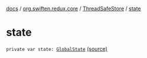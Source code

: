 [docs](../../index.md) / [org.swiften.redux.core](../index.md) / [ThreadSafeStore](index.md) / [state](./state.md)

# state

`private var state: `[`GlobalState`](index.md#GlobalState) [(source)](https://github.com/protoman92/KotlinRedux/tree/master/common/common-core/src/main/kotlin/org/swiften/redux/core/ThreadSafeStore.kt#L18)